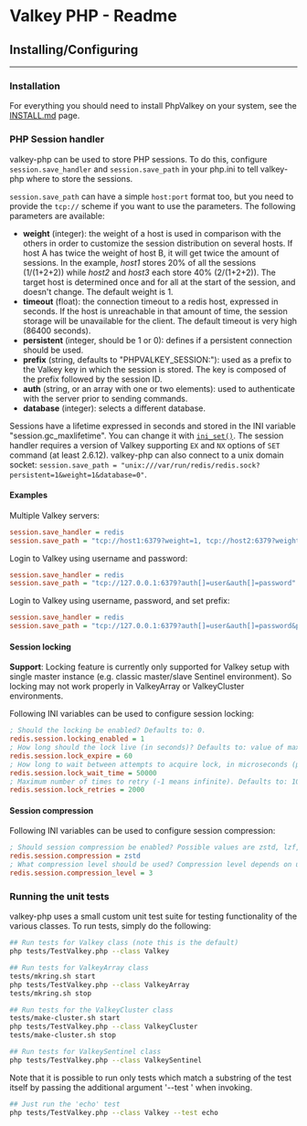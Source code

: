 # Valkey PHP - Readme

## Installing/Configuring

-----

### Installation

For everything you should need to install PhpValkey on your system,
see the [INSTALL.md](./INSTALL.md) page.

### PHP Session handler

valkey-php can be used to store PHP sessions. To do this, configure `session.save_handler` and `session.save_path` in your php.ini to tell valkey-php where to store the sessions.

`session.save_path` can have a simple `host:port` format too, but you need to provide the `tcp://` scheme if you want to use the parameters. The following parameters are available:

- __weight__ (integer): the weight of a host is used in comparison with the others in order to customize the session distribution on several hosts. If host A has twice the weight of host B, it will get twice the amount of sessions. In the example, *host1* stores 20% of all the sessions (1/(1+2+2)) while *host2* and *host3* each store 40% (2/(1+2+2)). The target host is determined once and for all at the start of the session, and doesn't change. The default weight is 1.
- __timeout__ (float): the connection timeout to a redis host, expressed in seconds. If the host is unreachable in that amount of time, the session storage will be unavailable for the client. The default timeout is very high (86400 seconds).
- __persistent__ (integer, should be 1 or 0): defines if a persistent connection should be used.
- __prefix__ (string, defaults to "PHPVALKEY_SESSION:"): used as a prefix to the Valkey key in which the session is stored. The key is composed of the prefix followed by the session ID.
- __auth__ (string, or an array with one or two elements): used to authenticate with the server prior to sending commands.
- __database__ (integer): selects a different database.

Sessions have a lifetime expressed in seconds and stored in the INI variable "session.gc_maxlifetime". You can change it with [`ini_set()`](http://php.net/ini_set).
The session handler requires a version of Valkey supporting `EX` and `NX` options of `SET` command (at least 2.6.12).
valkey-php can also connect to a unix domain socket: `session.save_path = "unix:///var/run/redis/redis.sock?persistent=1&weight=1&database=0"`.

#### Examples

Multiple Valkey servers:

```ini
session.save_handler = redis
session.save_path = "tcp://host1:6379?weight=1, tcp://host2:6379?weight=2&timeout=2.5, tcp://host3:6379?weight=2&read_timeout=2.5"
```

Login to Valkey using username and password:

```ini
session.save_handler = redis
session.save_path = "tcp://127.0.0.1:6379?auth[]=user&auth[]=password"
```

Login to Valkey using username, password, and set prefix:

```ini
session.save_handler = redis
session.save_path = "tcp://127.0.0.1:6379?auth[]=user&auth[]=password&prefix=user_PHPVALKEY_SESSION:"
```

#### Session locking

__Support__: Locking feature is currently only supported for Valkey setup with single master instance (e.g. classic master/slave Sentinel environment).
So locking may not work properly in ValkeyArray or ValkeyCluster environments.

Following INI variables can be used to configure session locking:

```ini
; Should the locking be enabled? Defaults to: 0.
redis.session.locking_enabled = 1
; How long should the lock live (in seconds)? Defaults to: value of max_execution_time.
redis.session.lock_expire = 60
; How long to wait between attempts to acquire lock, in microseconds (µs)?. Defaults to: 20000
redis.session.lock_wait_time = 50000
; Maximum number of times to retry (-1 means infinite). Defaults to: 100
redis.session.lock_retries = 2000
```

#### Session compression

Following INI variables can be used to configure session compression:

```ini
; Should session compression be enabled? Possible values are zstd, lzf, lz4, none. Defaults to: none
redis.session.compression = zstd
; What compression level should be used? Compression level depends on used library. For most deployments range 1-9 should be fine. Defaults to: 3
redis.session.compression_level = 3
```

### Running the unit tests

valkey-php uses a small custom unit test suite for testing functionality of the various classes.  To run tests, simply do the following:

```bash
## Run tests for Valkey class (note this is the default)
php tests/TestValkey.php --class Valkey

## Run tests for ValkeyArray class
tests/mkring.sh start
php tests/TestValkey.php --class ValkeyArray
tests/mkring.sh stop

## Run tests for the ValkeyCluster class
tests/make-cluster.sh start
php tests/TestValkey.php --class ValkeyCluster
tests/make-cluster.sh stop

## Run tests for ValkeySentinel class
php tests/TestValkey.php --class ValkeySentinel
```

Note that it is possible to run only tests which match a substring of the test itself by passing the additional argument '--test <str>' when invoking.

```bash
## Just run the 'echo' test
php tests/TestValkey.php --class Valkey --test echo
```
